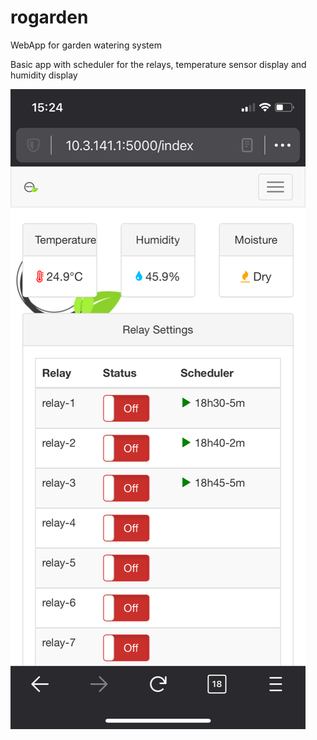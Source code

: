 # rogarden
WebApp for garden watering system

Basic app with scheduler for the relays, temperature sensor display and humidity display

![Screesnshot](https://github.com/rgonomike/rogarden/blob/main/app.png)
